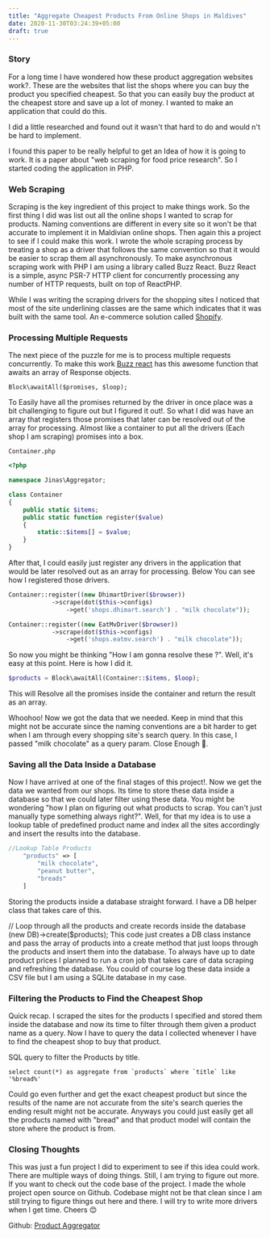 ```yaml
---
title: "Aggregate Cheapest Products From Online Shops in Maldives"
date: 2020-11-30T03:24:39+05:00
draft: true
---
```


### Story

For a long time I have wondered how these product aggregation websites work?. These are the websites that list the shops where you can buy the product you specified cheapest. So that you can easily buy the product at the cheapest store and save up a lot of money. I wanted to make an application that could do this.

I did a little researched and found out it wasn't that hard to do and would n't be hard to implement.

I found this paper to be really helpful to get an Idea of how it is going to work. It is a paper about "web scraping for food price research". So I started coding the application in PHP.

### Web Scraping
Scraping is the key ingredient of this project to make things work. So the first thing I did was list out all the online shops I wanted to scrap for products. Naming conventions are different in every site so it won't be that accurate to implement it in Maldivian online shops. Then again this a project to see if I could make this work. I wrote the whole scraping process by treating a shop as a driver that follows the same convention so that it would be easier to scrap them all asynchronously. To make asynchronous scraping work with PHP I am using a library called Buzz React. Buzz React is a simple, async PSR-7 HTTP client for concurrently processing any number of HTTP requests, built on top of ReactPHP.

While I was writing the scraping drivers for the shopping sites I noticed that most of the site underlining classes are the same which indicates that it was built with the same tool. An e-commerce solution called [Shopify](https://www.shopify.com/).

### Processing Multiple Requests
The next piece of the puzzle for me is to process multiple requests concurrently. To make this work [Buzz react](https://github.com/clue/reactphp-buzz) has this awesome function that awaits an array of Response objects.

```
Block\awaitAll($promises, $loop);
```
To Easily have all the promises returned by the driver in once place was a bit challenging to figure out but I figured it out!. So what I did was have an array that registers those promises that later can be resolved out of the array for processing. Almost like a container to put all the drivers (Each shop I am scraping) promises into a box.

`Container.php`

```php
<?php

namespace Jinas\Aggregator;

class Container
{
    public static $items;
    public static function register($value)
    {
        static::$items[] = $value;
    }
}
```
After that, I could easily just register any drivers in the application that would be later resolved out as an array for processing. Below You can see how I registered those drivers.

```php
Container::register((new DhimartDriver($browser))
            ->scrape(dot($this->configs)
                ->get('shops.dhimart.search') . "milk chocolate"));

Container::register((new EatMvDriver($browser))
            ->scrape(dot($this->configs)
                ->get('shops.eatmv.search') . "milk chocolate"));
```
So now you might be thinking "How I am gonna resolve these ?". Well, it's easy at this point. Here is how I did it.
```php
$products = Block\awaitAll(Container::$items, $loop);
```
This will Resolve all the promises inside the container and return the result as an array.

Whoohoo! Now we got the data that we needed. Keep in mind that this might not be accurate since the naming conventions are a bit harder to get when I am through every shopping site's search query. In this case, I passed "milk chocolate" as a query param. Close Enough 🤔.

### Saving all the Data Inside a Database
Now I have arrived at one of the final stages of this project!. Now we get the data we wanted from our shops. Its time to store these data inside a database so that we could later filter using these data. You might be wondering "how I plan on figuring out what products to scrap. You can't just manually type something always right?". Well, for that my idea is to use a lookup table of predefined product name and index all the sites accordingly and insert the results into the database.

```php
//Lookup Table Products
    "products" => [
        "milk chocolate",
        "peanut butter",
        "breads"
    ]
```
Storing the products inside a database straight forward. I have a DB helper class that takes care of this.

// Loop through all the products and create records inside the database
(new DB)->create($products);
This code just creates a DB class instance and pass the array of products into a create method that just loops through the products and insert them into the database. To always have up to date product prices I planned to run a cron job that takes care of data scraping and refreshing the database. You could of course log these data inside a CSV file but I am using a SQLite database in my case.

### Filtering the Products to Find the Cheapest Shop

Quick recap. I scraped the sites for the products I specified and stored them inside the database and now its time to filter through them given a product name as a query. Now I have to query the data I collected whenever I have to find the cheapest shop to buy that product.

SQL query to filter the Products by title.
```mysql
select count(*) as aggregate from `products` where `title` like '%bread%'
```

Could go even further and get the exact cheapest product but since the results of the name are not accurate from the site's search queries the ending result might not be accurate. Anyways you could just easily get all the products named with "bread" and that product model will contain the store where the product is from.

### Closing Thoughts

This was just a fun project I did to experiment to see if this idea could work. There are multiple ways of doing things. Still, I am trying to figure out more. If you want to check out the code base of the project. I made the whole project open source on Github. Codebase might not be that clean since I am still trying to figure things out here and there. I will try to write more drivers when I get time. Cheers 😊

Github: [Product Aggregator](https://github.com/jinas123/product-aggregators)